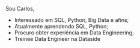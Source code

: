 Sou Carlos,
- Interessado em SQL, Python, Big Data e afins; 
- Atualmente aprendendo SQL, Python;
- Procuro obter experiência em Data Engineering;
- Treinee Data Engineer na Dataside

<!---
carlosbecker2077/carlosbecker2077 is a ✨ special ✨ repository because its `README.md` (this file) appears on your GitHub profile.
You can click the Preview link to take a look at your changes.
--->
